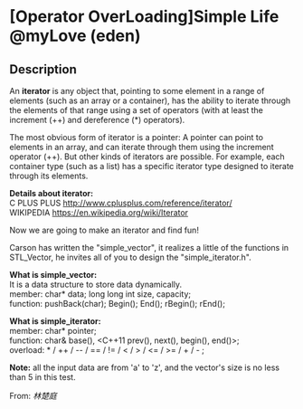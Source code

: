 # [Operator OverLoading]Simple Life @myLove (eden)

## Description
An **iterator** is any object that, pointing to some element in a range of
elements (such as an array or a container), has the ability to iterate through
the elements of that range using a set of operators (with at least the
increment (++) and dereference (*) operators).

The most obvious form of iterator is a pointer: A pointer can point to
elements in an array, and can iterate through them using the increment
operator (++). But other kinds of iterators are possible. For example, each
container type (such as a list) has a specific iterator type designed to
iterate through its elements.

**Details about iterator:**  
C PLUS PLUS http://www.cplusplus.com/reference/iterator/  
WIKIPEDIA https://en.wikipedia.org/wiki/Iterator

Now we are going to make an iterator and find fun!

Carson has written the "simple_vector", it realizes a little of the functions
in STL_Vector, he invites all of you to design the "simple_iterator.h".

**What is simple_vector:**  
It is a data structure to store data dynamically.  
member: char* data; long long int size, capacity;  
function: pushBack(char); Begin(); End(); rBegin(); rEnd();

**What is simple_iterator:**  
member: char* pointer;  
function: char& base(), <C++11 prev(), next(), begin(), end()>;  
overload: * / ++ / -- / == / != / < / > / <= / >= / + / - ;

**Note:** all the input data are from 'a' to 'z', and the vector's size is no less than 5 in this test.

From: *林楚庭*


